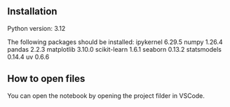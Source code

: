 ## Installation 
Python version: 3.12

The following packages should be installed:
ipykernel                 6.29.5
numpy                     1.26.4
pandas                    2.2.3
matplotlib                3.10.0
scikit-learn              1.6.1
seaborn                   0.13.2
statsmodels               0.14.4 
uv                        0.6.6 

## How to open files
You can open the notebook by opening the project filder in VSCode.